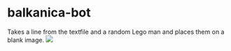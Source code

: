 # balkanica-bot
Takes a line from the textfile and a random Lego man and places them on a blank image.
<img src=http://i.imgur.com/gzoZ2UX.jpg>